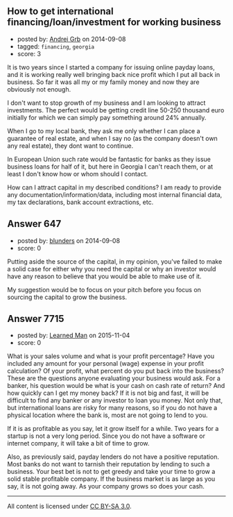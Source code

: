 ## How to get international financing/loan/investment for working business

- posted by: [Andrei Grb](https://stackexchange.com/users/2349094/andrei-grb) on 2014-09-08
- tagged: `financing`, `georgia`
- score: 3

It is two years since I started a company for issuing online payday loans, and it is working really well bringing back nice profit which I put all back in business. So far it was all my or my family money and now they are obviously not enough.

I don't want to stop growth of my business and I am looking to attract investments. The perfect would be getting credit line 50-250 thousand euro initially for which we can simply pay something around 24% annually.

When I go to my local bank, they ask me only whether I can place a guarantee of real estate, and when I say no (as the company doesn't own any real estate), they dont want to continue.

In European Union such rate would be fantastic for banks as they issue business loans for half of it, but here in Georgia I can't reach them, or at least I don't know how or whom should I contact.

How can I attract capital in my described conditions? I am ready to provide any documentation/information/data, including most internal financial data, my tax declarations, bank account extractions, etc.


## Answer 647

- posted by: [blunders](https://stackexchange.com/users/216182/blunders) on 2014-09-08
- score: 0

Putting aside the source of the capital, in my opinion, you've failed to make a solid case for either why you need the capital or why an investor would have any reason to believe that you would be able to make use of it.

My suggestion would be to focus on your pitch before you focus on sourcing the capital to grow the business.


## Answer 7715

- posted by: [Learned Man](https://stackexchange.com/users/7236940/learned-man) on 2015-11-04
- score: 0

What is your sales volume and what is your profit percentage? Have you included any amount for your personal (wage) expense in your profit calculation? Of your profit, what percent do you put back into the business? These are the questions anyone evaluating your business would ask. For a banker, his question would be what is your cash on cash rate of return? And how quickly can I get my money back? If it is not big and fast, it will be difficult to find any banker or any investor to loan you money. Not only that, but international loans are risky for many reasons, so if you do not have a physical location where the bank is, most are not going to lend to you.

If it is as profitable as you say, let it grow itself for a while. Two years for a startup is not a very long period. Since you do not have a software or internet company, it will take a bit of time to grow. 

Also, as previously said, payday lenders do not have a positive reputation. Most banks do not want to tarnish their reputation by lending to such a  business. Your best bet is not to get greedy and take your time to grow a solid stable profitable company. If the business market is as large as you say, it is not going away. As your company grows so does your cash. 



---

All content is licensed under [CC BY-SA 3.0](https://creativecommons.org/licenses/by-sa/3.0/).
